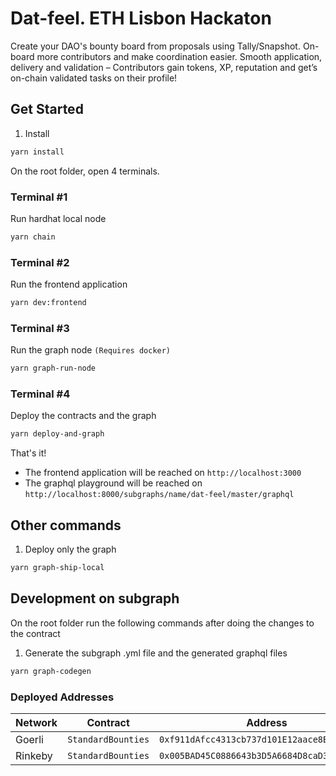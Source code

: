 # Dat-feel. ETH Lisbon Hackaton

Create your DAO's bounty board from proposals using Tally/Snapshot. On-board more contributors and make coordination easier. Smooth application, delivery and validation – Contributors gain tokens, XP, reputation and get’s on-chain validated tasks on their profile!

## Get Started

1. Install

```sh
yarn install
```

On the root folder, open 4 terminals.

### Terminal #1

Run hardhat local node

```sh
yarn chain
```

### Terminal #2

Run the frontend application

```sh
yarn dev:frontend
```

### Terminal #3

Run the graph node `(Requires docker)`

```sh
yarn graph-run-node
```

### Terminal #4

Deploy the contracts and the graph

```sh
yarn deploy-and-graph
```

That's it!

- The frontend application will be reached on `http://localhost:3000`
- The graphql playground will be reached on `http://localhost:8000/subgraphs/name/dat-feel/master/graphql`

## Other commands

1. Deploy only the graph

```sh
yarn graph-ship-local
```

## Development on subgraph

On the root folder run the following commands after doing the changes to the contract

1. Generate the subgraph .yml file and the generated graphql files

```sh
yarn graph-codegen
```

### Deployed Addresses

| Network | Contract           | Address                                      |
| ------- | ------------------ | -------------------------------------------- |
| Goerli  | `StandardBounties` | `0xf911dAfcc4313cb737d101E12aace8B600490dCf` |
| Rinkeby | `StandardBounties` | `0x005BAD45C0886643b3D5A6684D8caD3d66F60761` |
